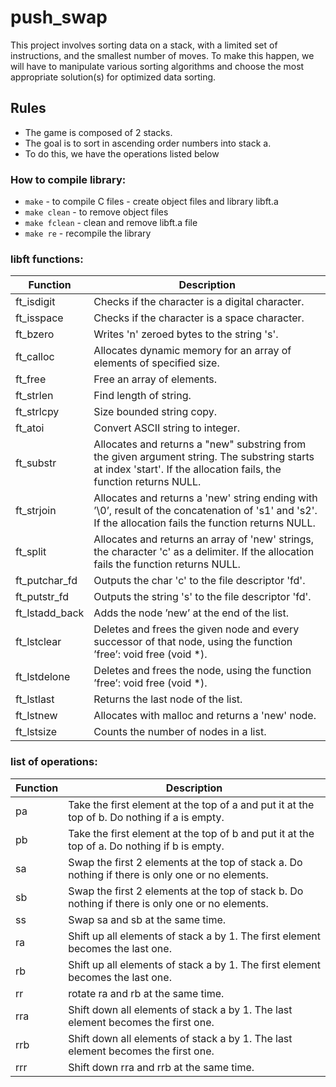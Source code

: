 # push_swap
This project involves sorting data on a stack, with a limited set of instructions, and the smallest number of moves. To make this happen, we will have to manipulate various sorting algorithms and choose the most appropriate solution(s) for optimized data sorting.

## Rules
* The game is composed of 2 stacks.<br/>
* The goal is to sort in ascending order numbers into stack a.<br/>
* To do this, we have the operations listed below<br/>

### How to compile library:
* `make` - to compile C files - create object files and library libft.a<br/>
* `make clean` - to remove object files<br/>
* `make fclean` - clean and remove libft.a file<br/>
* `make re` - recompile the library<br/>

### libft functions:

| Function      | Description                                                                           |
| ------------- | --------------------------------------------------------------------------------------| 
| ft_isdigit | Checks if the character is a digital character. |
| ft_isspace | Checks if the character is a space character. |
| ft_bzero | Writes 'n' zeroed bytes to the string 's'. |
| ft_calloc | Allocates dynamic memory for an array of elements of specified size. |
| ft_free | Free an array of elements. |
| ft_strlen | Find length of string. |
| ft_strlcpy | Size bounded string copy. |
| ft_atoi | Convert ASCII string to integer. |
| ft_substr     | Allocates and returns a "new" substring from the given argument string. The substring starts at index 'start'. If the allocation fails, the function returns NULL. |
| ft_strjoin    | Allocates and returns a 'new' string ending with ’\0’, result of the concatenation of 's1' and 's2'. If the allocation fails the function returns NULL. |
| ft_split      | Allocates and returns an array of 'new' strings, the character 'c' as a delimiter. If the allocation fails the function returns NULL. |
| ft_putchar_fd | Outputs the char 'c' to the file descriptor 'fd'. |
| ft_putstr_fd  | Outputs the string 's' to the file descriptor 'fd'. |
| ft_lstadd_back | Adds the node ’new’ at the end of the list. |
| ft_lstclear | Deletes and frees the given node and every successor of that node, using the function ’free’:  void free (void *). |
| ft_lstdelone  | Deletes and frees the node, using the function ’free’:  void free (void *). |
| ft_lstlast | Returns the last node of the list. |
| ft_lstnew     | Allocates with malloc and returns a 'new' node. |
| ft_lstsize | Counts the number of nodes in a list. |

### list of operations:

| Function      | Description                                                                           |
| ------------- | --------------------------------------------------------------------------------------| 
| pa | Take the first element at the top of a and put it at the top of b. Do nothing if a is empty. |
| pb | Take the first element at the top of b and put it at the top of a. Do nothing if b is empty. |
| sa | Swap the first 2 elements at the top of stack a. Do nothing if there is only one or no elements. |
| sb | Swap the first 2 elements at the top of stack b. Do nothing if there is only one or no elements. |
| ss | Swap sa and sb at the same time. |
| ra | Shift up all elements of stack a by 1. The first element becomes the last one. |
| rb | Shift up all elements of stack a by 1. The first element becomes the last one. |
| rr | rotate ra and rb at the same time. |
| rra | Shift down all elements of stack a by 1. The last element becomes the first one. |
| rrb | Shift down all elements of stack a by 1. The last element becomes the first one. |
| rrr | Shift down rra and rrb at the same time. |